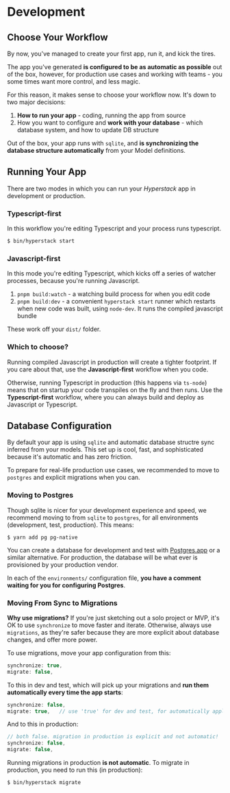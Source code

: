 # Development

## Choose Your Workflow

By now, you've managed to create your first app, run it, and kick the tires. 


The app you've generated **is configured to be as automatic as possible** out of the box, however, for production use cases and working with teams - you some times want more control, and less magic.


For this reason, it makes sense to choose your workflow now. It's down to two major decisions:

1. **How to run your app** - coding, running the app from source
2. How you want to configure and **work with your database** - which database system, and how to update DB structure


Out of the box, your app runs with `sqlite`, and **is synchronizing the database structure automatically** from your Model definitions.



## Running Your App

There are two modes in which you can run your _Hyperstack_ app in development or production.


### Typescript-first

In this workflow you're editing Typescript and your process runs typescript.

```bash
$ bin/hyperstack start
```


### Javascript-first

In this mode you're editing Typescript, which kicks off a series of watcher processes, because you're running Javascript.

1. `pnpm build:watch` - a watching build process for when you edit code
2. `pnpm build:dev` - a convenient `hyperstack start` runner which restarts when new code was built, using `node-dev`. It runs the compiled javascript bundle

These work off your `dist/` folder.


### Which to choose?

Running compiled Javascript in production will create a tighter footprint. If you care about that, use the **Javascript-first** workflow when you code.

Otherwise, running Typescript in production (this happens via `ts-node`) means that on startup your code transpiles on the fly and then runs. Use the **Typescript-first** workflow, where you can always build and deploy as Javascript or Typescript.



## Database Configuration

By default your app is using `sqlite` and automatic database structre sync inferred from your models. This set up is cool, fast, and sophisticated because it's automatic and has zero friction.

To prepare for real-life production use cases, we recommended to move to `postgres` and explicit migrations when you can.

### Moving to Postgres

Though sqlite is nicer for your development experience and speed, we recommend moving to from `sqlite` to `postgres`, for all environments (development, test, production). This means:


```
$ yarn add pg pg-native
```

You can create a database for development and test with [Postgres.app](https://postgres.app/) or a similar alternative. For production, the database will be what ever is provisioned by your production vendor.

In each of the `environments/` configuration file, **you have a comment waiting for you for configuring Postgres**.



### Moving From Sync to Migrations

**Why use migrations?**  If you're just sketching out a solo project or MVP, it's OK to use `synchronize` to move faster and iterate. Otherwise, always use `migrations`, as they're safer because they are more explicit about database changes, and offer more power.

To use migrations, move your app configuration from this:

```ts
synchronize: true,
migrate: false,
```

To this in dev and test, which will pick up your migrations and **run them automatically every time the app starts**:

```ts
synchronize: false,
migrate: true,   // use 'true' for dev and test, for automatically applying migrations
```

And to this in production:


```ts
// both false. migration in production is explicit and not automatic!
synchronize: false,
migrate: false,
```

Running migrations in production **is not automatic**. To migrate in production, you need to run this (in production):

```
$ bin/hyperstack migrate
```
